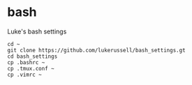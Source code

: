 # bash
Luke's bash settings

```
cd ~
git clone https://github.com/lukerussell/bash_settings.gt
cd bash_settings
cp .bashrc ~
cp .tmux.conf ~
cp .vimrc ~
```
